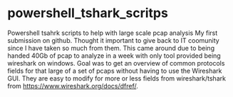 # powershell_tshark_scritps
Powershell tsahrk scripts to help with large scale pcap analysis
My first submission on github. Thought it important to give back to IT coomunity since I have taken so much from them.
This came around due to being handed 40Gb of pcap to analyze in a week with only tool provided being wireshark on windows. Goal was to get an overview of common protocols fields for that large of a set of pcaps without having to use the Wireshark GUI. They are easy to modify for more or less fields from wireshark/tshark from https://www.wireshark.org/docs/dfref/.
